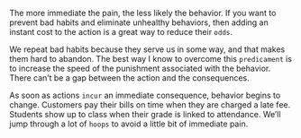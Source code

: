 The more immediate the pain, the less likely the behavior. If you
want to prevent bad habits and eliminate unhealthy behaviors, then
adding an instant cost to the action is a great way to reduce their `odds`.

We repeat bad habits because they serve us in some way, and that
makes them hard to abandon. The best way I know to overcome this
`predicament` is to increase the speed of the punishment associated
with the behavior. There can’t be a gap between the action and the
consequences.

As soon as actions `incur` an immediate consequence, behavior
begins to change. Customers pay their bills on time when they are
charged a late fee. Students show up to class when their grade is linked
to attendance. We’ll jump through a lot of `hoops` to avoid a little bit of
immediate pain.

